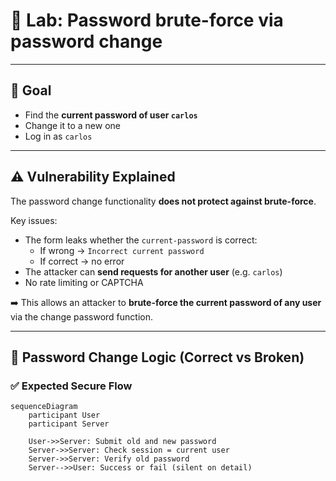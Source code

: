 # 🧪 Lab: Password brute-force via password change

---

## 🎯 Goal

- Find the **current password of user `carlos`**
- Change it to a new one
- Log in as `carlos`

---

## ⚠️ Vulnerability Explained

The password change functionality **does not protect against brute-force**.

Key issues:

- The form leaks whether the `current-password` is correct:
  - If wrong → `Incorrect current password`
  - If correct → no error
- The attacker can **send requests for another user** (e.g. `carlos`)
- No rate limiting or CAPTCHA

➡️ This allows an attacker to **brute-force the current password of any user** via the change password function.

---

## 🔄 Password Change Logic (Correct vs Broken)

### ✅ Expected Secure Flow

```mermaid
sequenceDiagram
    participant User
    participant Server

    User->>Server: Submit old and new password
    Server->>Server: Check session = current user
    Server->>Server: Verify old password
    Server-->>User: Success or fail (silent on detail)
